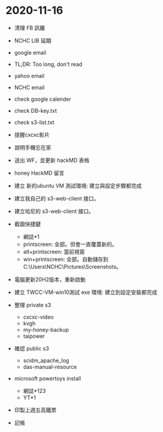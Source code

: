 # 2020-11-16

- 清理 FB 訊離
- NCHC LIB 延期
- google email
- TL;DR: Too long, don't read
- yahoo email
- NCHC email
- check google calender
- check DB-key.txt
- check s3-list.txt
- 提醒cxcxc影片
- 說明手機忘在家
- 送出 WF，並更新 hackMD 表格
- honey HackMD 留言
- 建立 新的ubuntu VM 測試環境: 建立與設定步驟都完成
- 建立我自己的 s3-web-client 接口。 <!-- http://203.145.218.12:8002/ -->
- 建立哈尼的 s3-web-client 接口。 <!-- http://203.145.218.12:8001/ -->
- 截圖快捷鍵
  - 網誌*1
  - printscreen: 全部。但會一直覆蓋新的。
  - alt+printscreen: 當前視窗
  - win+printscreen: 全部。自動儲存到 C:\Users\NCHC\Pictures\Screenshots。

- 電腦更新20H2版本，重新啟動
- 建立 TWCC-VM-win10測試 exe 環境: 建立到設定安裝都完成
- 整理 private s3
  - cxcxc-video
  - kvgh
  - my-honey-backup
  - taipower
- 確認 public s3
  - scidm_apache_log
  - das-manual-resource
- microsoft powertoys install
  - 網誌*123
  - YT*1

- 印製上週五高鐵票
- 記帳
